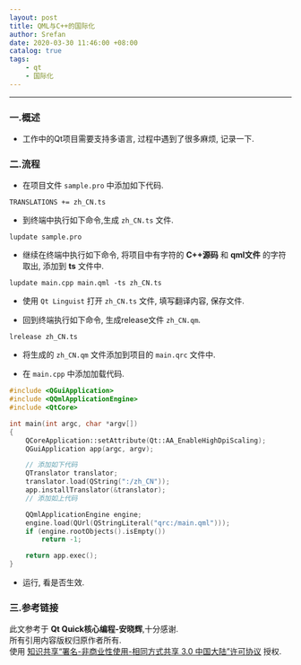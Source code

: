 ```yaml
---
layout: post
title: QML与C++的国际化
author: Srefan
date: 2020-03-30 11:46:00 +08:00
catalog: true
tags:
    - qt
    - 国际化 
---
```


***

### 一.概述

* 工作中的Qt项目需要支持多语言, 过程中遇到了很多麻烦, 记录一下.

### 二.流程

* 在项目文件 `sample.pro` 中添加如下代码.

```
TRANSLATIONS += zh_CN.ts
```

* 到终端中执行如下命令,生成 `zh_CN.ts` 文件.

```shell
lupdate sample.pro
```

* 继续在终端中执行如下命令, 将项目中有字符的 **C++源码** 和 **qml文件** 的字符取出, 添加到 **ts** 文件中.

```shell
lupdate main.cpp main.qml -ts zh_CN.ts
```

* 使用 `Qt Linguist` 打开 `zh_CN.ts` 文件, 填写翻译内容, 保存文件.

* 回到终端执行如下命令, 生成release文件 `zh_CN.qm`.

```shell
lrelease zh_CN.ts
```

* 将生成的 `zh_CN.qm` 文件添加到项目的 `main.qrc` 文件中.

* 在 `main.cpp` 中添加加载代码.

```c++
#include <QGuiApplication>
#include <QQmlApplicationEngine>
#include <QtCore>

int main(int argc, char *argv[])
{
    QCoreApplication::setAttribute(Qt::AA_EnableHighDpiScaling);
    QGuiApplication app(argc, argv);

    // 添加如下代码
    QTranslator translator;
    translator.load(QString(":/zh_CN"));
    app.installTranslator(&translator);
    // 添加如上代码

    QQmlApplicationEngine engine;
    engine.load(QUrl(QStringLiteral("qrc:/main.qml")));
    if (engine.rootObjects().isEmpty())
        return -1;

    return app.exec();
}
```

* 运行, 看是否生效.

### 三.参考链接

此文参考于 **Qt Quick核心编程-安晓辉**,十分感谢.  
所有引用内容版权归原作者所有.  
使用 [知识共享“署名-非商业性使用-相同方式共享 3.0 中国大陆”许可协议][Lisence] 授权.

[Lisence]: https://creativecommons.org/licenses/by-nc-sa/3.0/cn/

[Link_1]: https://letsencrypt.org/
